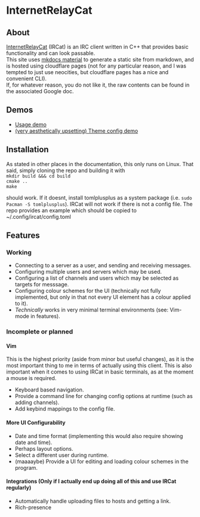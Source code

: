 # InternetRelayCat

## About

[InternetRelayCat](https://codeberg.org/ceridwen15/InternetRelayCat) (IRCat) is an IRC client written in C++ that provides basic functionality and can look passable.  
This site uses [mkdocs material](https://github.com/squidfunk/mkdocs-material) to generate a static site from markdown, and is hosted using cloudflare pages (not for any particular reason, and I was tempted to just use neocities, but cloudflare pages has a nice and convenient CLI).  
If, for whatever reason, you do not like it, the raw contents can be found in the associated Google doc.

## Demos

+ [Usage demo](https://codeberg.org/ceridwen15/InternetRelayCat/src/branch/main/demo/demo.mp4)
+ [(very aesthetically upsetting) Theme config demo](https://codeberg.org/ceridwen15/InternetRelayCat/src/branch/main/demo/themes.mp4)

## Installation

As stated in other places in the documentation, this only runs on Linux. That said, simply cloning the repo and building it with  
`mkdir build &&& cd build`  
`cmake ..`  
`make`  

should work. If it doesnt, install tomlplusplus as a system package (i.e. `sudo Pacman -S tomlplusplus`).
IRCat will not work if there is not a config file. The repo provides an example which should be copied to ~/.config/ircat/config.toml


## Features

### Working

+ Connecting to a server as a user, and sending and receiving messages.
+ Configuring multiple users and servers which may be used.
+ Configuring a list of channels and users which may be selected as targets for messsage.
+ Configuring colour schemes for the UI (technically not fully implemented, but only in that not every UI element has a colour applied to it).
+ *Technically* works in very minimal terminal environments (see: Vim-mode in features).

### Incomplete or planned

#### Vim

This is the highest priority (aside from minor but useful changes), as it is the most important thing to me in terms of actually using this client. This is also important when it comes to using IRCat in basic terminals, as at the moment a mouse is required.

+ Keyboard based navigation.
+ Provide a command line for changing config options at runtime (such as adding channels).
+ Add keybind mappings to the config file.


#### More UI Configurability

+ Date and time format (implementing this would also require showing date and time).
+ Perhaps layout options.
+ Select a different user during runtime.
+ (maaaaybe) Provide a UI for editing and loading colour schemes in the program.

#### Integrations (Only if I actually end up doing all of this and use IRCat regularly)

+ Automatically handle uploading files to hosts and getting a link.
+ Rich-presence
